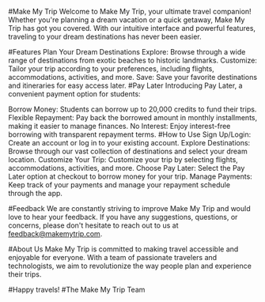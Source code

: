 


#Make My Trip
Welcome to Make My Trip, your ultimate travel companion! Whether you're planning a dream vacation or a quick getaway, Make My Trip has got you covered. With our intuitive interface and powerful features, traveling to your dream destinations has never been easier.

#Features
Plan Your Dream Destinations
Explore: Browse through a wide range of destinations from exotic beaches to historic landmarks.
Customize: Tailor your trip according to your preferences, including flights, accommodations, activities, and more.
Save: Save your favorite destinations and itineraries for easy access later.
#Pay Later
Introducing Pay Later, a convenient payment option for students:

Borrow Money: Students can borrow up to 20,000 credits to fund their trips.
Flexible Repayment: Pay back the borrowed amount in monthly installments, making it easier to manage finances.
No Interest: Enjoy interest-free borrowing with transparent repayment terms.
#How to Use
Sign Up/Login: Create an account or log in to your existing account.
Explore Destinations: Browse through our vast collection of destinations and select your dream location.
Customize Your Trip: Customize your trip by selecting flights, accommodations, activities, and more.
Choose Pay Later: Select the Pay Later option at checkout to borrow money for your trip.
Manage Payments: Keep track of your payments and manage your repayment schedule through the app.

#Feedback
We are constantly striving to improve Make My Trip and would love to hear your feedback. If you have any suggestions, questions, or concerns, please don't hesitate to reach out to us at feedback@makemytrip.com.

#About Us
Make My Trip is committed to making travel accessible and enjoyable for everyone. With a team of passionate travelers and technologists, we aim to revolutionize the way people plan and experience their trips.

#Happy travels!
#The Make My Trip Team
